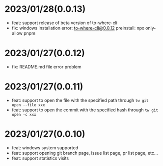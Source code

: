 # 2023/01/28(0.0.13)

- feat: support release of beta version of to-where-cli 
- fix: windows installation error: to-where-cli@0.0.12 preinstall: npx only-allow pnpm
  
# 2023/01/27(0.0.12)

- fix: README.md file error problem

# 2023/01/27(0.0.11)

- feat: support to open the file with the specified path through `tw git open --file xxx`
- feat: support to open the commit with the specified hash through `tw git open -c xxx`

# 2023/01/27(0.0.10)

- feat: windows system supported
- feat: support opening git branch page, issue list page, pr list page, etc...
- feat: support statistics visits